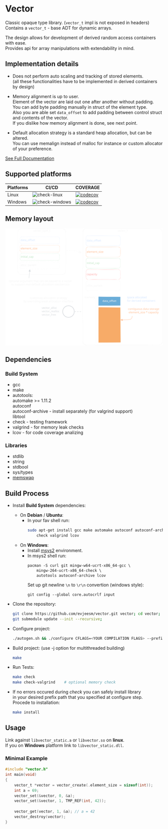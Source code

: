 # Vector

Classic opaque type library. (`vector_t` impl is not exposed in headers)  
Contains a `vector_t` - base ADT for dynamic arrays.

The design allows for development of derived random access containers with ease.  
Provides api for array manipulations with extendability in mind.

## Implementation details

- Does not perform auto scaling and tracking of stored elements.  
  (all these functionalities have to be implemented in derived containers by design)

- Memory alignment is up to user.  
  Element of the vector are laid out one after another without padding.  
  You can add byte padding manually in struct of the element type.  
  Also you are able set `data_offset` to add padding between control struct and contents of the vector.  
  If you dislike how memory alignment is done, see next point.

- Default allocation strategy is a standard heap allocation, but can be altered.  
  You can use memalign instead of malloc for instance or custom allocator of your preference.

[See Full Documentation](https://evjeesm.github.io/vector)

## Supported platforms

| Platforms | CI/CD                                                                                       | COVERAGE                                                                                                                      |
| --------- | ------------------------------------------------------------------------------------------- | ----------------------------------------------------------------------------------------------------------------------------- |
| Linux     | ![check-linux](https://github.com/evjeesm/vector/actions/workflows/linux.yml/badge.svg)     | [![codecov](https://codecov.io/github/evjeesm/vector/graph/badge.svg?flag=debian)](https://codecov.io/github/evjeesm/vector)  |
| Windows   | ![check-windows](https://github.com/evjeesm/vector/actions/workflows/windows.yml/badge.svg) | [![codecov](https://codecov.io/github/evjeesm/vector/graph/badge.svg?flag=windows)](https://codecov.io/github/evjeesm/vector) |

## Memory layout

![vector-scheme](imgs/vector-scheme.svg)
## Dependencies

### Build System

- gcc
- make
- autotools:  
   automake >= 1.11.2  
   autoconf  
   autoconf-archive - install separately (for valgrind support)  
   libtool
- check - testing framework
- valgrind - for memory leak checks
- lcov - for code coverage analizing

### Libraries

- stdlib
- string
- stdbool
- sys/types
- [memswap](https://github.com/evjeesm/memory/blob/d7960a02c33ef956b9c915f3791fbdd6afdb0335/memswap.h)

## Build Process

- Install **Build System** dependencies:

  - On **Debian** / **Ubuntu**:
    - In your fav shell run:
      ```sh
      sudo apt-get install gcc make automake autoconf autoconf-archive libtool \
          check valgrind lcov
      ```
  - On **Windows**:
    - Install [msys2](https://www.msys2.org/) environment.
    - In msys2 shell run:
      ```msys2
      pacman -S curl git mingw-w64-ucrt-x86_64-gcc \
          mingw-264-ucrt-x86_64-check \
          autotools autoconf-archive lcov
      ```
      Set up git newline `\n` to `\r\n` convertion (windows style):
      ```msys2
      git config --global core.autocrlf input
      ```

- Clone the repository:
  ```sh
  git clone https://github.com/evjeesm/vector.git vector; cd vector;
  git submodule update --init --recursive;
  ```
- Configure project:
  ```sh
  ./autogen.sh && ./configure CFLAGS=<YOUR COMPILATION FLAGS> --prefix=</path/to/install/folder/>
  ```
- Build project: (use -j<threads> option for multithreaded building)
  ```sh
  make
  ```
- Run Tests:
  ```sh
  make check
  make check-valgrind    # optional memory check
  ```
- If no errors occured during _check_ you can safely install library  
  in your desired prefix path that you specified at configure step.  
  Procede to installation:
  ```sh
  make install
  ```

## Usage

Link against `libvector_static.a` or `libvector.so` on **linux**.  
If you on **Windows** platform link to `libvector_static.dll`.

### Minimal Example

```c
#include "vector.h"
int main(void)
{
    vector_t *vector = vector_create(.element_size = sizeof(int));
    int a = 69;
    vector_set(&vector, 0, &a);
    vector_set(&vector, 1, TMP_REF(int, 42));

    vector_get(vector, 1, &a); // a = 42
    vector_destroy(vector);
}
```

